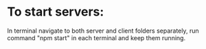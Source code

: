 # To start servers:

In terminal navigate to both server and client folders separately,
run command "npm start" in each terminal and keep them running.
